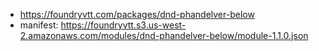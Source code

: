 
- https://foundryvtt.com/packages/dnd-phandelver-below
- manifest: https://foundryvtt.s3.us-west-2.amazonaws.com/modules/dnd-phandelver-below/module-1.1.0.json